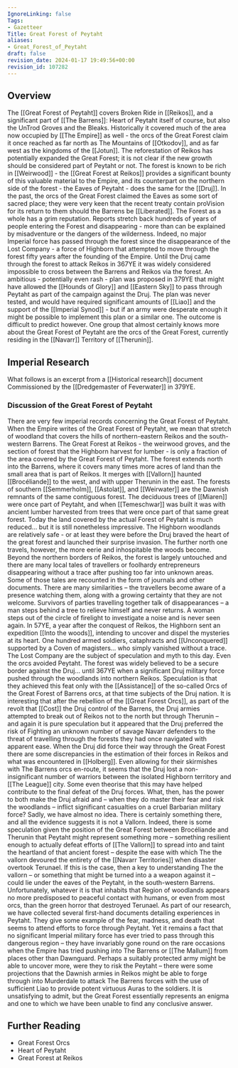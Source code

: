 ```yaml
---
IgnoreLinking: false
Tags:
- Gazetteer
Title: Great Forest of Peytaht
aliases:
- Great_Forest_of_Peytaht
draft: false
revision_date: 2024-01-17 19:49:56+00:00
revision_id: 107282
---
```


## Overview
The [[Great Forest of Peytaht]] covers Broken Ride in [[Reikos]], and a significant part of [[The Barrens]]: Heart of Peytaht itself of course, but also the UnTrod Groves and the Bleaks. Historically it covered much of the area now occupied by [[The Empire]] as well - the orcs of the Great Forest claim it once reached as far north as The Mountains of [[Otkodov]], and as far west as the kingdoms of the [[Jotun]]. The reforestation of Reikos has potentially expanded the Great Forest; it is not clear if the new growth should be considered part of Peytaht or not.
The forest is known to be rich in [[Weirwood]] - the [[Great Forest at Reikos]] provides a significant bounty of this valuable material to the Empire, and its counterpart on the northern side of the forest - the Eaves of Peytaht - does the same for the [[Druj]]. In the past, the orcs of the Great Forest claimed the Eaves as some sort of sacred place; they were very keen that the recent treaty contain proVision for its return to them should the Barrens be [[Liberated]].
The Forest as a whole has a grim reputation. Reports stretch back hundreds of years of people entering the Forest and disappearing - more than can be explained by misadventure or the dangers of the wilderness. Indeed, no major Imperial force has passed through the forest since the disappearance of the Lost Company - a force of Highborn that attempted to move through the forest fifty years after the founding of the Empire. Until the Druj came through the forest to attack Reikos in 367YE it was widely considered impossible to cross between the Barrens and Reikos via the forest. An ambitious - potentially even rash - plan was proposed in 379YE that might have allowed the [[Hounds of Glory]] and [[Eastern Sky]] to pass through Peytaht as part of the campaign against the Druj. The plan was never tested, and would have required significant amounts of [[Liao]] and the support of the [[Imperial Synod]] - but if an army were desperate enough it might be possible to implement this plan or a similar one. The outcome is difficult to predict however.
One group that almost certainly knows more about the Great Forest of Peytaht are the orcs of the Great Forest, currently residing in the [[Navarr]] Territory of [[Therunin]].
## Imperial Research
What follows is an excerpt from a [[Historical research]] document Commissioned by the [[Dredgemaster of Feverwater]] in 379YE.
### Discussion of the Great Forest of Peytaht
There are very few imperial records concerning the Great Forest of Peytaht. When the Empire writes of the Great Forest of Peytaht, we mean that stretch of woodland that covers the hills of northern-eastern Reikos and the south-western Barrens. The Great Forest at Reikos - the weirwood groves, and the section of forest that the Highborn harvest for lumber - is only a fraction of the area covered by the Great Forest of Peytaht. 
The forest extends north into the Barrens, where it covers many times more acres of land than the small area that is part of Reikos. It merges with [[Vallorn]] haunted [[Brocéliande]] to the west, and with upper Therunin in the east. The forests of southern [[Semmerholm]], [[Astolat]], and [[Weirwater]] are the Dawnish remnants of the same contiguous forest. The deciduous trees of [[Miaren]] were once part of Peytaht, and when [[Temeschwar]] was built it was with ancient lumber harvested from trees that were once part of that same great forest.
Today the land covered by the actual Forest of Peytaht is much reduced… but it is still nonetheless impressive.
The Highborn woodlands are relatively safe - or at least they were before the Druj braved the heart of the great forest and launched their surprise invasion. The further north one travels, however, the more eerie and inhospitable the woods become. Beyond the northern borders of Reikos, the forest is largely untouched and there are many local tales of travellers or foolhardy entrepreneurs disappearing without a trace after pushing too far into unknown areas. 
Some of those tales are recounted in the form of journals and other documents. There are many similarities – the travellers become aware of a presence watching them, along with a growing certainty that they are not welcome. Survivors of parties travelling together talk of disappearances – a man steps behind a tree to relieve himself and never returns. A woman steps out of the circle of firelight to investigate a noise and is never seen again.
In 57YE, a year after the conquest of Reikos, the Highborn sent an expedition [[Into the woods]], intending to uncover and dispel the mysteries at its heart. One hundred armed soldiers, cataphracts and [[Unconquered]] supported by a Coven of magisters... who simply vanished without a trace. The Lost Company are the subject of speculation and myth to this day.
Even the orcs avoided Peytaht. The forest was widely believed to be a secure border against the Druj… until 367YE when a significant Druj military force pushed through the woodlands into northern Reikos. Speculation is that they achieved this feat only with the [[Assistance]] of the so-called Orcs of the Great Forest of Barrens orcs, at that time subjects of the Druj nation.
It is interesting that after the rebellion of the [[Great Forest Orcs]], as part of the revolt that [[Cost]] the Druj control of the Barrens, the Druj armies attempted to break out of Reikos not to the north but through Therunin – and again it is pure speculation but it appeared that the Druj preferred the risk of Fighting an unknown number of savage Navarr defenders to the threat of travelling through the forests they had once navigated with apparent ease.
When the Druj did force their way through the Great Forest there are some discrepancies in the estimation of their forces in Reikos and what was encountered in [[Holberg]]. Even allowing for their skirmishes with The Barrens orcs en-route, it seems that the Druj lost a non-insignificant number of warriors between the isolated Highborn territory and [[The League]] city. Some even theorise that this may have helped contribute to the final defeat of the Druj forces.
What, then, has the power to both make the Druj afraid and – when they do master their fear and risk the woodlands – inflict significant casualties on a cruel Barbarian military force? Sadly, we have almost no idea.
There is certainly something there, and all the evidence suggests it is not a Vallorn. Indeed, there is some speculation given the position of the Great Forest between Brocéliande and Therunin that Peytaht might represent something more – something resilient enough to actually defeat efforts of [[The Vallorn]] to spread into and taint the heartland of that ancient forest – despite the ease with which The the vallorn devoured the entirety of the [[Navarr Territories]] when disaster overtook Terunael.
If this is the case, then a key to understanding The the vallorn – or something that might be turned into a a weapon against it – could lie under the eaves of the Peytaht, in the south-western Barrens. Unfortunately, whatever it is that inhabits that Region of woodlands appears no more predisposed to peaceful contact with humans, or even from most orcs, than the green horror that destroyed Terunael.
As part of our research, we have collected several first-hand documents detailing experiences in Peytaht. They give some example of the fear, madness, and death that seems to attend efforts to force through Peytaht.
Yet it remains a fact that no significant Imperial military force has ever tried to pass through this dangerous region – they have invariably gone round on the rare occasions when the Empire has tried pushing into The Barrens or [[The Mallum]] from places other than Dawnguard. Perhaps a suitably protected army might be able to uncover more, were they to risk the Peytaht – there were some projections that the Dawnish armies in Reikos might be able to forge through into Murderdale to attack The Barrens forces with the use of sufficient Liao to provide potent virtuous Auras to the soldiers.
It is unsatisfying to admit, but the Great Forest essentially represents an enigma and one to which we have been unable to find any conclusive answer.
## Further Reading
* Great Forest Orcs
* Heart of Peytaht
* Great Forest at Reikos